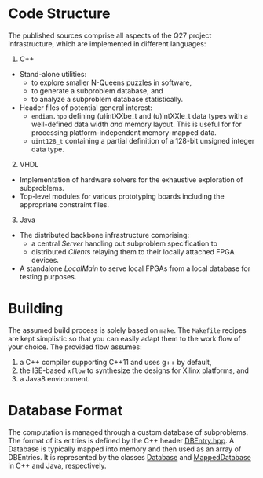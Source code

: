 # Code Structure

The published sources comprise all aspects of the Q27 project infrastructure,
which are implemented in different languages:

1. C++
  - Stand-alone utilities:
     - to explore smaller N-Queens puzzles in software,
     - to generate a subproblem database, and
     - to analyze a subproblem database statistically.
  - Header files of potential general interest:
     - `endian.hpp` defining (u)intXXbe_t and (u)intXXle_t data types with
       a well-defined data width *and* memory layout. This is useful for
       for processing platform-independent memory-mapped data.
     - `uint128_t` containing a partial definition of a 128-bit unsigned
       integer data type.

2. VHDL
  - Implementation of hardware solvers for the exhaustive exploration of
    subproblems.
  - Top-level modules for various prototyping boards including the
    appropriate constraint files.

3. Java
  - The distributed backbone infrastructure comprising:
     - a central *Server* handling out subproblem specification to
     - distributed *Client*s relaying them to their locally attached
       FPGA devices.
  - A standalone *LocalMain* to serve local FPGAs from a local database
    for testing purposes.

# Building

The assumed build process is solely based on `make`. The `Makefile` recipes
are kept simplistic so that you can easily adapt them to the work flow of
your choice. The provided flow assumes:

1. a C++ compiler supporting C++11 and uses g++ by default,
2. the ISE-based `xflow` to synthesize the designs for Xilinx platforms, and
3. a Java8 environment.

# Database Format

The computation is managed through a custom database of subproblems.
The format of its entries is defined by the C++ header
[DBEntry.hpp](cpp/DBEntry.hpp). A Database is typically mapped into
memory and then used as an array of DBEntries. It is represented by the
classes [Database](cpp/Database.hpp) and
[MappedDatabase](java/me/preusser/q27/MappedDatabase.java) in C++ and Java,
respectively.
